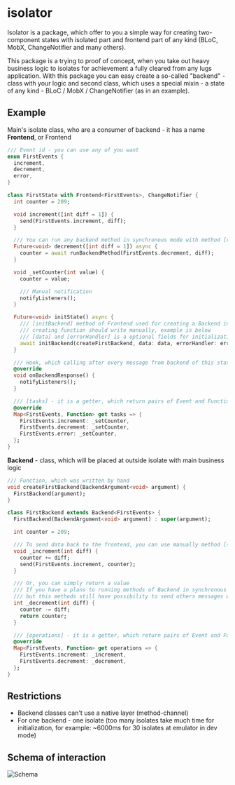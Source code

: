 # isolator

Isolator is a package, which offer to you a simple way for creating two-component states with isolated part and frontend part of any kind (BLoC, MobX, ChangeNotifier and many others).

This package is a trying to proof of concept, when you take out heavy business logic to isolates for achievement a fully cleared from any lugs application. With this package you can easy create a so-called "backend" - class with your logic and second class, which uses a special mixin - a state of any kind - BLoC / MobX / ChangeNotifier (as in an example).

## Example

Main's isolate class, who are a consumer of backend - it has a name **Frontend**, or Frontend<EventType>
```dart
/// Event id - you can use any of you want
enum FirstEvents {
  increment,
  decrement,
  error,
}

class FirstState with Frontend<FirstEvents>, ChangeNotifier {
  int counter = 209;

  void increment([int diff = 1]) {
    send(FirstEvents.increment, diff);
  }

  /// You can run any backend method in synchronous mode with method [runBackendMethod] of Frontend
  Future<void> decrement([int diff = 1]) async {
    counter = await runBackendMethod(FirstEvents.decrement, diff);
  }

  void _setCounter(int value) {
    counter = value;

    /// Manual notification
    notifyListeners();
  }

  Future<void> initState() async {
    /// [initBackend] method of Frontend used for creating a Backend instance in isolate
    /// creating function should write manually, example is below
    /// [data] and [errorHandler] is a optional fields for initialization of isolates
    await initBackend(createFirstBackend, data: data, errorHandler: errorHandler);
  }

  /// Hook, which calling after every message from backend of this state
  @override
  void onBackendResponse() {
    notifyListeners();
  }

  /// [tasks] - it is a getter, which return pairs of Event and Function, which called automatically on correspond Message from Backend
  @override
  Map<FirstEvents, Function> get tasks => {
    FirstEvents.increment: _setCounter,
    FirstEvents.decrement: _setCounter,
    FirstEvents.error: _setCounter,
  };
}
```
**Backend** - class, which will be placed at outside isolate with main business logic
```dart
/// Function, which was written by hand
void createFirstBackend(BackendArgument<void> argument) {
  FirstBackend(argument);
}

class FirstBackend extends Backend<FirstEvents> {
  FirstBackend(BackendArgument<void> argument) : super(argument);

  int counter = 209;

  /// To send data back to the frontend, you can use manually method [send]
  void _increment(int diff) {
    counter += diff;
    send(FirstEvents.increment, counter);
  }

  /// Or, you can simply return a value
  /// If you have a plans to running methods of Backend in synchronous mode - then, this methods must always return a value
  /// but this methods still have possibility to send others messages with events before return a value
  int _decrement(int diff) {
    counter -= diff;
    return counter;
  }

  /// [operations] - it is a getter, which return pairs of Event and Function, which called automatically on correspond Message from Frontend
  @override
  Map<FirstEvents, Function> get operations => {
    FirstEvents.increment: _increment,
    FirstEvents.decrement: _decrement,
  };
}
```

## Restrictions
- Backend classes can't use a native layer (method-channel)
- For one backend - one isolate (too many isolates take much time for initialization, for example: ~6000ms for 30 isolates at emulator in dev mode) 

## Schema of interaction

![Schema](https://github.com/alphamikle/isolator/raw/master/schema.png)
